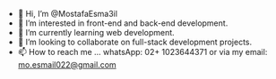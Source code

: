 - 👋 Hi, I’m @MostafaEsma3il
- 👀 I’m interested in front-end and back-end development.
- 🌱 I’m currently learning web development.
- 💞️ I’m looking to collaborate on full-stack development projects.
- 📫 How to reach me ... whatsApp: 02+ 1023644371 or via my email: mo.esmail022@gmail.com

<!---
MostafaEsma3il/MostafaEsma3il is a ✨ special ✨ repository because its `README.md` (this file) appears on your GitHub profile.
You can click the Preview link to take a look at your changes.
--->
